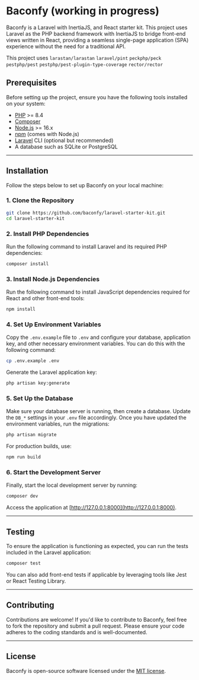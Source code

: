 # Baconfy (working in progress)

Baconfy is a Laravel with InertiaJS, and React starter kit. This project uses Laravel as the PHP backend framework with InertiaJS to bridge front-end views written in React, providing a seamless single-page application (SPA) experience without the need for a traditional API.

This project uses `larastan/larastan` `laravel/pint` `peckphp/peck` `pestphp/pest` `pestphp/pest-plugin-type-coverage` `rector/rector`

## Prerequisites

Before setting up the project, ensure you have the following tools installed on your system:

- [PHP](https://www.php.net/) >= 8.4
- [Composer](https://getcomposer.org/)
- [Node.js](https://nodejs.org/) >= 16.x
- [npm](https://www.npmjs.com/) (comes with Node.js)
- [Laravel](https://laravel.com/) CLI (optional but recommended)
- A database such as SQLite or PostgreSQL

---

## Installation

Follow the steps below to set up Baconfy on your local machine:

### 1. Clone the Repository

```sh
git clone https://github.com/baconfy/laravel-starter-kit.git
cd laravel-starter-kit
```

### 2. Install PHP Dependencies

Run the following command to install Laravel and its required PHP dependencies:

```sh
composer install
```

### 3. Install Node.js Dependencies

Run the following command to install JavaScript dependencies required for React and other front-end tools:

```sh
npm install
```

### 4. Set Up Environment Variables

Copy the `.env.example` file to `.env` and configure your database, application key, and other necessary environment variables. You can do this with the following command:

```sh
cp .env.example .env
```

Generate the Laravel application key:

```sh
php artisan key:generate
```

### 5. Set Up the Database

Make sure your database server is running, then create a database. Update the `DB_*` settings in your `.env` file accordingly. Once you have updated the environment variables, run the migrations:

```sh
php artisan migrate
```

For production builds, use:

```sh
npm run build
```

### 6. Start the Development Server

Finally, start the local development server by running:

```sh
composer dev
```

Access the application at [http://127.0.0.1:8000](http://127.0.0.1:8000).

---

## Testing

To ensure the application is functioning as expected, you can run the tests included in the Laravel application:

```sh
composer test
```

You can also add front-end tests if applicable by leveraging tools like Jest or React Testing Library.

---

## Contributing

Contributions are welcome! If you'd like to contribute to Baconfy, feel free to fork the repository and submit a pull request. Please ensure your code adheres to the coding standards and is well-documented.

---

## License

Baconfy is open-source software licensed under the [MIT license](https://opensource.org/licenses/MIT).
